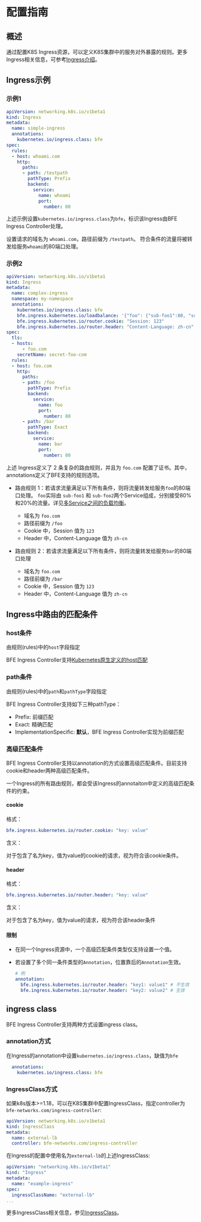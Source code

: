 # 配置指南

## 概述
通过配置K8S Ingress资源，可以定义K8S集群中的服务对外暴露的规则。更多Ingress相关信息，可参考[Ingress介绍]。

## Ingress示例
### 示例1
```yaml
apiVersion: networking.k8s.io/v1beta1
kind: Ingress
metadata:
  name: simple-ingress
  annotations:
    kubernetes.io/ingress.class: bfe  
spec:
  rules:
  - host: whoami.com
    http:
      paths:
      - path: /testpath
        pathType: Prefix
        backend:
          service:
            name: whoami
            port:
              number: 80
```
上述示例设置`kubernetes.io/ingress.class`为`bfe`，标识该Ingress由BFE Ingress Controller处理。

设置请求的域名为 `whoami.com`，路径前缀为 `/testpath`。
符合条件的流量将被转发给服务`whoami`的80端口处理。

### 示例2
```yaml
apiVersion: networking.k8s.io/v1beta1
kind: Ingress
metadata:
  name: complex-ingress
  namespace: my-namespace
  annotations:
    kubernetes.io/ingress.class: bfe
    bfe.ingress.kubernetes.io/loadbalance: '{"foo": {"sub-foo1":80, "sub-foo2":20}}'
    bfe.ingress.kubernetes.io/router.cookie: "Session: 123"
    bfe.ingress.kubernetes.io/router.header: "Content-Language: zh-cn"
spec:
  tls:
  - hosts:
      - foo.com
    secretName: secret-foo-com
  rules:
  - host: foo.com
    http:
      paths:
      - path: /foo
        pathType: Prefix
        backend:
          service:
            name: foo
            port:
              number: 80
      - path: /bar
        pathType: Exact
        backend:
          service:
            name: bar
            port:
              number: 80
```
上述 Ingress定义了 2 条复杂的路由规则，并且为 `foo.com` 配置了证书。其中，annotations定义了BFE支持的规则选项。

- 路由规则 1：若请求流量满足以下所有条件，则将流量转发给服务`foo`的80端口处理。 `foo`实际由 `sub-foo1` 和 `sub-foo2`两个Service组成，分别接受80%和20%的流量。详见[多Service之间的负载均衡](load-balance.md)。

    - 域名为 `foo.com`
    - 路径前缀为 `/foo`
    - Cookie 中，Session 值为 `123`
    - Header 中，Content-Language 值为 `zh-cn`
  
- 路由规则 2：若请求流量满足以下所有条件，则将流量转发给服务`bar`的80端口处理
    - 域名为 `foo.com`
    - 路径前缀为 `/bar`
    - Cookie 中，Session 值为 `123`
    - Header 中，Content-Language 值为 `zh-cn`

## Ingress中路由的匹配条件

### host条件

由规则(rules)中的`host`字段指定

BFE Ingress Controller支持[Kubernetes原生定义的host匹配][hostname-wildcards]
                

### path条件
由规则(rules)中的`path`和`pathType`字段指定

BFE Ingress Controller支持如下三种pathType：

- Prefix: 前缀匹配
- Exact: 精确匹配
- ImplementationSpecific: __默认__，BFE Ingress Controller实现为前缀匹配

### 高级匹配条件

BFE Ingress Controller支持以annotation的方式设置高级匹配条件。目前支持cookie和header两种高级匹配条件。

一个Ingress的所有路由规则，都会受该Ingress的annotaiton中定义的高级匹配条件的约束。

#### cookie

格式：
``` yaml
bfe.ingress.kubernetes.io/router.cookie: "key: value"
```

含义：

对于包含了名为key，值为value的cookie的请求，视为符合该cookie条件。

#### header      

格式：

``` yaml
bfe.ingress.kubernetes.io/router.header: "key: value"
```

含义：

对于包含了名为key，值为value的请求，视为符合该header条件

#### 限制

- 在同一个Ingress资源中，一个高级匹配条件类型仅支持设置一个值。
  
- 若设置了多个同一条件类型的`Annotation`，位置靠后的`Annotation`生效。
  
    ```yaml
    # 例
    annotation:
      bfe.ingress.kubernetes.io/router.header: "key1: value1" # 不生效
      bfe.ingress.kubernetes.io/router.header: "key2: value2" # 生效
    ```

## ingress class
BFE Ingress Controller支持两种方式设置ingress class。

### annotation方式

在Ingress的annotation中设置`kubernetes.io/ingress.class`，缺值为`bfe`
```yaml
  annotations:
    kubernetes.io/ingress.class: bfe  
```

### IngressClass方式

如果k8s版本>=1.18，可以在K8S集群中配置IngressClass，指定controller为`bfe-networks.com/ingress-controller`:

```yaml
apiVersion: networking.k8s.io/v1beta1
kind: IngressClass
metadata:
  name: external-lb
  controller: bfe-networks.com/ingress-controller
```

在Ingress的配置中使用名为`external-lb`的上述IngressClass:

```yaml
apiVersion: "networking.k8s.io/v1beta1"
kind: "Ingress"
metadata:
  name: "example-ingress"
spec:
  ingressClassName: "external-lb"
...
```

更多IngressClass相关信息，参见[IngressClass]。


[Ingress介绍]: https://kubernetes.io/docs/concepts/services-networking/ingress/#what-is-ingress
[pathType]: https://kubernetes.io/docs/concepts/services-networking/ingress/#path-types
[hostname-wildcards]: https://kubernetes.io/docs/concepts/services-networking/ingress/#hostname-wildcards
[IngressClass]: https://kubernetes.io/blog/2020/04/02/improvements-to-the-ingress-api-in-kubernetes-1.18/#extended-configuration-with-ingress-classes
